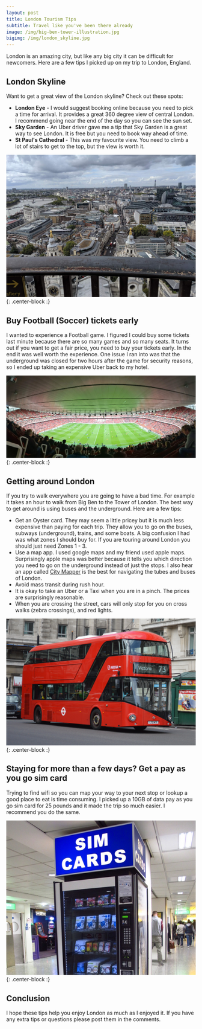 ```yaml
---
layout: post
title: London Tourism Tips
subtitle: Travel like you've been there already
image: /img/big-ben-tower-illustration.jpg
bigimg: /img/london_skyline.jpg
---
```


London is an amazing city, but like any big city it can be difficult for newcomers. Here are a few tips I picked up on my trip to London, England.

## London Skyline
Want to get a great view of the London skyline? Check out these spots:
* **London Eye** - I would suggest booking online because you need to pick a time for arrival. It provides a great 360 degree view of central London. I recommend going near the end of the day so you can see the sun set.
* **Sky Garden** - An Uber driver gave me a tip that Sky Garden is a great way to see London. It is free but you need to book way ahead of time.
* **St Paul's Cathedral** -  This was my favourite view. You need to climb a lot of stairs to get to the top, but the view is worth it.

![St Paul View](../img/st_paul_view.jpg){: .center-block :}

## Buy Football (Soccer) tickets early
I wanted to experience a Football game. I figured I could buy some tickets last minute because there are so many games and so many seats. It turns out if you want to get a fair price, you need to buy your tickets early. In the end it was well worth the experience. One issue I ran into was that the underground was closed for two hours after the game for security reasons, so I ended up taking an expensive Uber back to my hotel.

![Football game](../img/football_game.vr.jpg){: .center-block :}

## Getting around London
If you try to walk everywhere you are going to have a bad time. For example it takes an hour to walk from Big Ben to the Tower of London. The best way to get around is using buses and the underground. Here are a few tips:
* Get an Oyster card. They may seem a little pricey but it is much less expensive than paying for each trip. They allow you to go on the buses, subways (underground), trains, and some boats. A big confusion I had was what zones I should buy for. If you are touring around London you should just need Zones 1 - 3.
* Use a map app. I used google maps and my friend used apple maps. Surprisingly apple maps was better because it tells you which direction you need to go on the underground instead of just the stops. I also hear an app called [City Mapper](https://citymapper.com/london) is the best for navigating the tubes and buses of London.
* Avoid mass transit during rush hour.
* It is okay to take an Uber or a Taxi when you are in a pinch. The prices are surprisingly reasonable.
* When you are crossing the street, cars will only stop for you on cross walks (zebra crossings), and red lights.

![Bus](../img/london_bus.jpg){: .center-block :}

## Staying for more than a few days? Get a pay as you go sim card
Trying to find wifi so you can map your way to your next stop or lookup a good place to eat is time consuming. I picked up a 10GB of data pay as you go sim card for 25 pounds and it made the trip so much easier. I recommend you do the same.

![Sim Card](../img/simcard_vendingmachine.jpg){: .center-block :}

## Conclusion
I hope these tips help you enjoy London as much as I enjoyed it. If you have any extra tips or questions please post them in the comments.